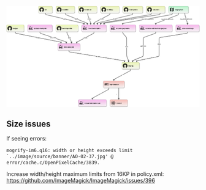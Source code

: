 ![Dataflyt](./dataflyt.png "Dataflyt")

## Size issues

If seeing errors:

```
mogrify-im6.q16: width or height exceeds limit `../image/source/banner/AO-02-37.jpg' @ error/cache.c/OpenPixelCache/3839.
```

Increase width/height maximum limits from 16KP in policy.xml: https://github.com/ImageMagick/ImageMagick/issues/396
